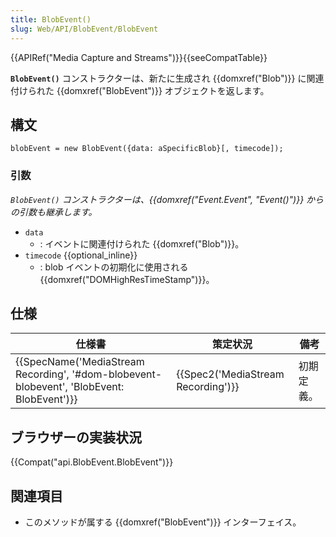 ```yaml
---
title: BlobEvent()
slug: Web/API/BlobEvent/BlobEvent
---
```


{{APIRef("Media Capture and Streams")}}{{seeCompatTable}}

**`BlobEvent()`** コンストラクターは、新たに生成され {{domxref("Blob")}} に関連付けられた {{domxref("BlobEvent")}} オブジェクトを返します。

## 構文

```
blobEvent = new BlobEvent({data: aSpecificBlob}[, timecode]);
```

### 引数

_`BlobEvent()` コンストラクターは、{{domxref("Event.Event", "Event()")}} からの引数も継承します。_

- `data`
  - : イベントに関連付けられた {{domxref("Blob")}}。
- `timecode` {{optional_inline}}
  - : blob イベントの初期化に使用される {{domxref("DOMHighResTimeStamp")}}。

## 仕様

| 仕様書                                                                                                                   | 策定状況                                     | 備考       |
| ------------------------------------------------------------------------------------------------------------------------ | -------------------------------------------- | ---------- |
| {{SpecName('MediaStream Recording', '#dom-blobevent-blobevent', 'BlobEvent: BlobEvent')}} | {{Spec2('MediaStream Recording')}} | 初期定義。 |

## ブラウザーの実装状況

{{Compat("api.BlobEvent.BlobEvent")}}

## 関連項目

- このメソッドが属する {{domxref("BlobEvent")}} インターフェイス。

